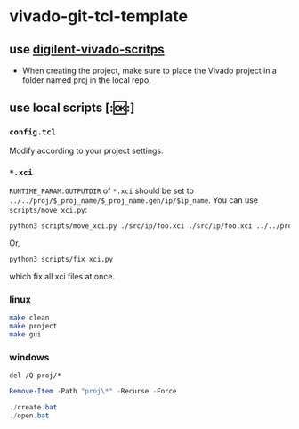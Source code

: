 # vivado-git-tcl-template

## use [digilent-vivado-scritps](https://github.com/Digilent/digilent-vivado-scripts)
- When creating the project, make sure to place the Vivado project in a folder named proj in the local repo.

## use local scripts [::ok::]

### `config.tcl`
Modify according to your project settings.

### `*.xci`
`RUNTIME_PARAM.OUTPUTDIR` of `*.xci` should be set to `../../proj/$_proj_name/$_proj_name.gen/ip/$ip_name`.
You can use `scripts/move_xci.py`:
```bash
python3 scripts/move_xci.py ./src/ip/foo.xci ./src/ip/foo.xci ../../proj/project/project.gen/ip/foo
```
Or,
```bash
python3 scripts/fix_xci.py
```
which fix all xci files at once.

### linux
```bash
make clean
make project
make gui
```

### windows
```batch
del /Q proj/*
```
```powershell
Remove-Item -Path "proj\*" -Recurse -Force
```
```powershell
./create.bat
./open.bat
```
